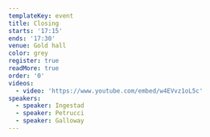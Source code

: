 ```yaml
---
templateKey: event
title: Closing
starts: '17:15'
ends: '17:30'
venue: Gold hall
color: grey
register: true
readMore: true
order: '0'
videos:
  - video: 'https://www.youtube.com/embed/w4EVvz1oL5c'
speakers:
  - speaker: Ingestad
  - speaker: Petrucci
  - speaker: Galloway
---
```


